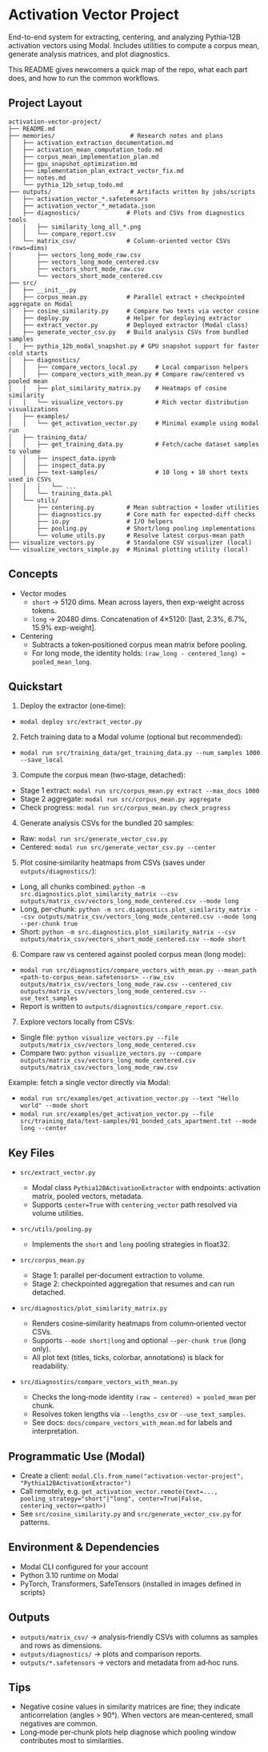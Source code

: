 # Activation Vector Project

End-to-end system for extracting, centering, and analyzing Pythia‑12B activation vectors using Modal. Includes utilities to compute a corpus mean, generate analysis matrices, and plot diagnostics.

This README gives newcomers a quick map of the repo, what each part does, and how to run the common workflows.

## Project Layout

```
activation-vector-project/
├── README.md
├── memories/                     # Research notes and plans
│   ├── activation_extraction_documentation.md
│   ├── activation_mean_computation_todo.md
│   ├── corpus_mean_implementation_plan.md
│   ├── gpu_snapshot_optimization.md
│   ├── implementation_plan_extract_vector_fix.md
│   ├── notes.md
│   └── pythia_12b_setup_todo.md
├── outputs/                      # Artifacts written by jobs/scripts
│   ├── activation_vector_*.safetensors
│   ├── activation_vector_*_metadata.json
│   ├── diagnostics/             # Plots and CSVs from diagnostics tools
│   │   ├── similarity_long_all_*.png
│   │   └── compare_report.csv
│   └── matrix_csv/              # Column-oriented vector CSVs (rows=dims)
│       ├── vectors_long_mode_raw.csv
│       ├── vectors_long_mode_centered.csv
│       ├── vectors_short_mode_raw.csv
│       └── vectors_short_mode_centered.csv
├── src/
│   ├── __init__.py
│   ├── corpus_mean.py           # Parallel extract + checkpointed aggregate on Modal
│   ├── cosine_similarity.py     # Compare two texts via vector cosine
│   ├── deploy.py                # Helper for deploying extractor
│   ├── extract_vector.py        # Deployed extractor (Modal class)
│   ├── generate_vector_csv.py   # Build analysis CSVs from bundled samples
│   ├── pythia_12b_modal_snapshot.py # GPU snapshot support for faster cold starts
│   ├── diagnostics/
│   │   ├── compare_vectors_local.py     # Local comparison helpers
│   │   ├── compare_vectors_with_mean.py # Compare raw/centered vs pooled mean
│   │   ├── plot_similarity_matrix.py    # Heatmaps of cosine similarity
│   │   └── visualize_vectors.py         # Rich vector distribution visualizations
│   ├── examples/
│   │   └── get_activation_vector.py     # Minimal example using modal run
│   ├── training_data/
│   │   ├── get_training_data.py         # Fetch/cache dataset samples to volume
│   │   ├── inspect_data.ipynb
│   │   ├── inspect_data.py
│   │   ├── text-samples/                # 10 long + 10 short texts used in CSVs
│   │   │   └── ...
│   │   └── training_data.pkl
│   └── utils/
│       ├── centering.py         # Mean subtraction + loader utilities
│       ├── diagnostics.py       # Core math for expected-diff checks
│       ├── io.py                # I/O helpers
│       ├── pooling.py           # Short/long pooling implementations
│       └── volume_utils.py      # Resolve latest corpus-mean path
├── visualize_vectors.py         # Standalone CSV visualizer (local)
└── visualize_vectors_simple.py  # Minimal plotting utility (local)
```

## Concepts

- Vector modes
  - `short` → 5120 dims. Mean across layers, then exp-weight across tokens.
  - `long` → 20480 dims. Concatenation of 4×5120: [last, 2.3%, 6.7%, 15.9% exp-weight].
- Centering
  - Subtracts a token‑positioned corpus mean matrix before pooling.
  - For long mode, the identity holds: `(raw_long - centered_long) ≈ pooled_mean_long`.

## Quickstart

1) Deploy the extractor (one‑time):
- `modal deploy src/extract_vector.py`

2) Fetch training data to a Modal volume (optional but recommended):
- `modal run src/training_data/get_training_data.py --num_samples 1000 --save_local`

3) Compute the corpus mean (two‑stage, detached):
- Stage 1 extract: `modal run src/corpus_mean.py extract --max_docs 1000`
- Stage 2 aggregate: `modal run src/corpus_mean.py aggregate`
- Check progress: `modal run src/corpus_mean.py check_progress`

4) Generate analysis CSVs for the bundled 20 samples:
- Raw: `modal run src/generate_vector_csv.py`
- Centered: `modal run src/generate_vector_csv.py --center`

5) Plot cosine‑similarity heatmaps from CSVs (saves under `outputs/diagnostics/`):
- Long, all chunks combined: `python -m src.diagnostics.plot_similarity_matrix --csv outputs/matrix_csv/vectors_long_mode_centered.csv --mode long`
- Long, per‑chunk: `python -m src.diagnostics.plot_similarity_matrix --csv outputs/matrix_csv/vectors_long_mode_centered.csv --mode long --per-chunk true`
- Short: `python -m src.diagnostics.plot_similarity_matrix --csv outputs/matrix_csv/vectors_short_mode_centered.csv --mode short`

6) Compare raw vs centered against pooled corpus mean (long mode):
- `modal run src/diagnostics/compare_vectors_with_mean.py --mean_path <path-to-corpus_mean.safetensors> --raw_csv outputs/matrix_csv/vectors_long_mode_raw.csv --centered_csv outputs/matrix_csv/vectors_long_mode_centered.csv --use_text_samples`
- Report is written to `outputs/diagnostics/compare_report.csv`.

7) Explore vectors locally from CSVs:
- Single file: `python visualize_vectors.py --file outputs/matrix_csv/vectors_long_mode_centered.csv`
- Compare two: `python visualize_vectors.py --compare outputs/matrix_csv/vectors_long_mode_centered.csv outputs/matrix_csv/vectors_long_mode_raw.csv`

Example: fetch a single vector directly via Modal:
- `modal run src/examples/get_activation_vector.py --text "Hello world" --mode short`
- `modal run src/examples/get_activation_vector.py --file src/training_data/text-samples/01_bonded_cats_apartment.txt --mode long --center`

## Key Files

- `src/extract_vector.py`
  - Modal class `Pythia12BActivationExtractor` with endpoints: activation matrix, pooled vectors, metadata.
  - Supports `center=True` with `centering_vector` path resolved via volume utilities.

- `src/utils/pooling.py`
  - Implements the `short` and `long` pooling strategies in float32.

- `src/corpus_mean.py`
  - Stage 1: parallel per‑document extraction to volume.
  - Stage 2: checkpointed aggregation that resumes and can run detached.

- `src/diagnostics/plot_similarity_matrix.py`
  - Renders cosine‑similarity heatmaps from column‑oriented vector CSVs.
  - Supports `--mode short|long` and optional `--per-chunk true` (long only).
  - All plot text (titles, ticks, colorbar, annotations) is black for readability.

- `src/diagnostics/compare_vectors_with_mean.py`
  - Checks the long‑mode identity `(raw − centered) ≈ pooled_mean` per chunk.
  - Resolves token lengths via `--lengths_csv` or `--use_text_samples`.
  - See docs: `docs/compare_vectors_with_mean.md` for labels and interpretation.

## Programmatic Use (Modal)

- Create a client: `modal.Cls.from_name("activation-vector-project", "Pythia12BActivationExtractor")`
- Call remotely, e.g. `get_activation_vector.remote(text=..., pooling_strategy="short"|"long", center=True|False, centering_vector=<path>)`
- See `src/cosine_similarity.py` and `src/generate_vector_csv.py` for patterns.

## Environment & Dependencies

- Modal CLI configured for your account
- Python 3.10 runtime on Modal
- PyTorch, Transformers, SafeTensors (installed in images defined in scripts)

## Outputs

- `outputs/matrix_csv/` → analysis‑friendly CSVs with columns as samples and rows as dimensions.
- `outputs/diagnostics/` → plots and comparison reports.
- `outputs/*.safetensors` → vectors and metadata from ad‑hoc runs.

## Tips

- Negative cosine values in similarity matrices are fine; they indicate anticorrelation (angles > 90°). When vectors are mean‑centered, small negatives are common.
- Long‑mode per‑chunk plots help diagnose which pooling window contributes most to similarities.
